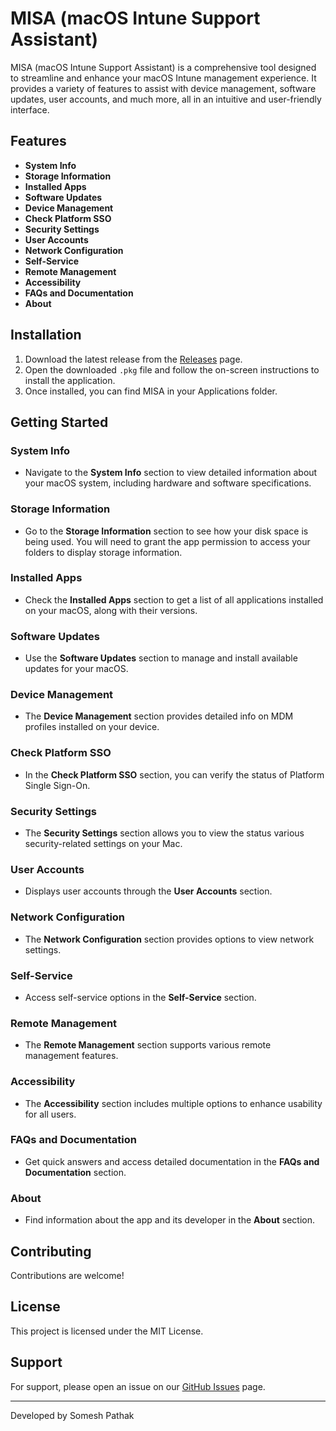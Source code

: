 # MISA (macOS Intune Support Assistant)

MISA (macOS Intune Support Assistant) is a comprehensive tool designed to streamline and enhance your macOS Intune management experience. It provides a variety of features to assist with device management, software updates, user accounts, and much more, all in an intuitive and user-friendly interface.

## Features

- **System Info**
- **Storage Information**
- **Installed Apps**
- **Software Updates**
- **Device Management**
- **Check Platform SSO**
- **Security Settings**
- **User Accounts**
- **Network Configuration**
- **Self-Service**
- **Remote Management**
- **Accessibility**
- **FAQs and Documentation**
- **About**

## Installation

1. Download the latest release from the [Releases](https://github.com/pathaksomesh06/MISA/releases) page.
2. Open the downloaded `.pkg` file and follow the on-screen instructions to install the application.
3. Once installed, you can find MISA in your Applications folder.

## Getting Started

### System Info

- Navigate to the **System Info** section to view detailed information about your macOS system, including hardware and software specifications.

### Storage Information

- Go to the **Storage Information** section to see how your disk space is being used. You will need to grant the app permission to access your folders to display storage information.

### Installed Apps

- Check the **Installed Apps** section to get a list of all applications installed on your macOS, along with their versions.

### Software Updates

- Use the **Software Updates** section to manage and install available updates for your macOS.

### Device Management

- The **Device Management** section provides detailed info on MDM profiles installed on your device.

### Check Platform SSO

- In the **Check Platform SSO** section, you can verify the status of Platform Single Sign-On.

### Security Settings

- The **Security Settings** section allows you to view the status various security-related settings on your Mac.

### User Accounts

- Displays user accounts through the **User Accounts** section.

### Network Configuration

- The **Network Configuration** section provides options to view network settings.

### Self-Service

- Access self-service options in the **Self-Service** section.

### Remote Management

- The **Remote Management** section supports various remote management features.

### Accessibility

- The **Accessibility** section includes multiple options to enhance usability for all users.

### FAQs and Documentation

- Get quick answers and access detailed documentation in the **FAQs and Documentation** section.

### About

- Find information about the app and its developer in the **About** section.

## Contributing

Contributions are welcome!

## License

This project is licensed under the MIT License.

## Support

For support, please open an issue on our [GitHub Issues](https://github.com/pathaksomesh06/MISA/issues) page.

---

Developed by Somesh Pathak
